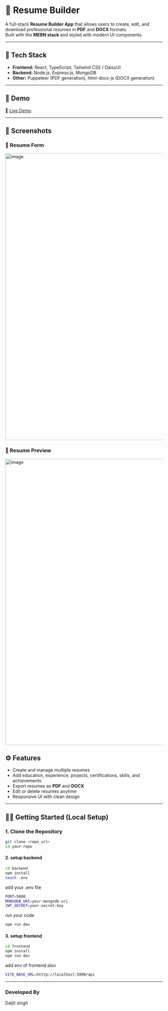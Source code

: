 # 📄 Resume Builder

A full-stack **Resume Builder App** that allows users to create, edit, and download professional resumes in **PDF** and **DOCX** formats.  
Built with the **MERN stack** and styled with modern UI components.

---

## 🚀 Tech Stack

- **Frontend:** React, TypeScript, Tailwind CSS / DaisyUI  
- **Backend:** Node.js, Express.js, MongoDB  
- **Other:** Puppeteer (PDF generation), html-docx-js (DOCX generation)  

---

## 🎥 Demo

🔗 [Live Demo](https://resume-builder-rho-five.vercel.app/)  


---

## 📸 Screenshots

### 📝 Resume Form
<img width="1906" height="916" alt="image" src="https://github.com/user-attachments/assets/afce5377-166d-48e6-89cc-d89e0b7fe13a" />


### 📄 Resume Preview
<img width="1885" height="914" alt="image" src="https://github.com/user-attachments/assets/92c28d6a-552f-4dab-b949-be2053b72282" />



## ⚙️ Features

- Create and manage multiple resumes
- Add education, experience, projects, certifications, skills, and achievements
- Export resumes as **PDF** and **DOCX**
- Edit or delete resumes anytime
- Responsive UI with clean design

---

## 🧑‍💻 Getting Started (Local Setup)

### 1. Clone the Repository

```bash
git clone <repo_url>
cd your-repo
```
#### 2. setup backend
```bash
cd backend
npm install
touch .env
```
add your .env file
```bash
PORT=5000
MONGODB_URI=your-mongodb-uri
JWT_SECRET=your-secret-key
```
run your code 
```bash
npm run dev
```
#### 3. setup frontend

```bash
cd frontend
npm install
npm run dev
```
add env of frontend also
```bash
VITE_BASE_URL=htttp://localhost:5000/api
```
---

### Developed By
Daljit singh
